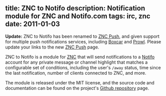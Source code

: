 title: ZNC to Notifo
description: Notification module for ZNC and Notifo.com
tags: irc, znc
date: 2011-01-03
---

**Update:**
ZNC to Notifo has been renamed to [ZNC Push][], and given support for multiple push
notifications services, including [Boxcar][] and [Prowl][].  Please update your links
to the new [ZNC Push][] page.

ZNC to Notifo is a module for [ZNC][] that will send notifications to a [Notifo][] account
for any private message or channel highlight that matches a configurable set of conditions,
including the user's `/away` status, time since the last notification, number of clients
connected to ZNC, and more.

The module is released under the MIT license, and the source code and documentation can be
found on the project's [Github repository][github] page.

[github]: http://github.com/jreese/znc-notifo "ZNC to Notifo on Github"
[ZNC]: http://en.znc.in "ZNC, an advanced IRC bouncer"
[ZNC Push]: /projects/znc-push/

[Boxcar]: http://boxcar.io
[Notifo]: http://notifo.com
[Prowl]: http://www.prowlapp.com


